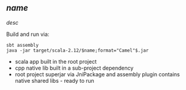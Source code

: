 $name$
-----

$desc$

Build and run via:
```console
sbt assembly
java -jar target/scala-2.12/$name;format="Camel"$.jar
```

  * scala app built in the root project
  * cpp native lib built in a sub-project dependency
  * root project superjar via JniPackage and assembly plugin contains native shared libs - ready to run

